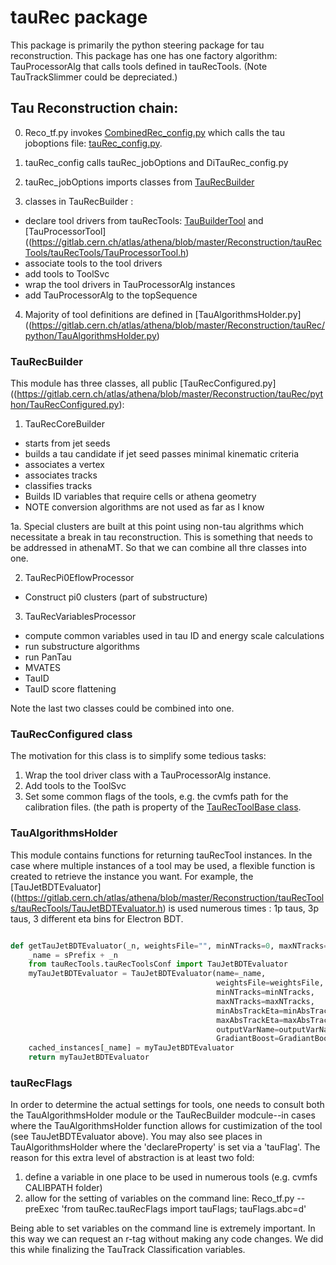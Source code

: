 # tauRec package

This package is primarily the python steering package for tau reconstruction.  This package has one
has one factory algorithm: TauProcessorAlg that calls tools defined in tauRecTools.  (Note TauTrackSlimmer
could be depreciated.)

## Tau Reconstruction chain:

0. Reco_tf.py invokes [CombinedRec_config.py](https://gitlab.cern.ch/atlas/athena/blob/master/Reconstruction/RecExample/RecExCommon/share/CombinedRec_config.py#L121)
which calls the tau joboptions file: [tauRec_config.py](https://gitlab.cern.ch/atlas/athena/blob/master/Reconstruction/tauRec/share/tauRec_config.py).

1. tauRec_config calls tauRec_jobOptions and DiTauRec_config.py
2. tauRec_jobOptions imports classes from [TauRecBuilder](https://gitlab.cern.ch/atlas/athena/blob/master/Reconstruction/tauRec/python/TauRecBuilder.py)
3. classes in TauRecBuilder :
  * declare tool drivers from tauRecTools: [TauBuilderTool](https://gitlab.cern.ch/atlas/athena/blob/master/Reconstruction/tauRecTools/tauRecTools/TauBuilderTool.h) and [TauProcessorTool]((https://gitlab.cern.ch/atlas/athena/blob/master/Reconstruction/tauRecTools/tauRecTools/TauProcessorTool.h)
  * associate tools to the tool drivers
  * add tools to ToolSvc
  * wrap the tool drivers in TauProcessorAlg instances
  * add TauProcessorAlg to the topSequence
4. Majority of tool definitions are defined in [TauAlgorithmsHolder.py]((https://gitlab.cern.ch/atlas/athena/blob/master/Reconstruction/tauRec/python/TauAlgorithmsHolder.py)

### TauRecBuilder

This module has three classes, all public [TauRecConfigured.py]((https://gitlab.cern.ch/atlas/athena/blob/master/Reconstruction/tauRec/python/TauRecConfigured.py):

1. TauRecCoreBuilder
  * starts from jet seeds
  * builds a tau candidate if jet seed passes minimal kinematic criteria
  * associates a vertex
  * associates tracks
  * classifies tracks
  * Builds ID variables that require cells or athena geometry
  * NOTE conversion algorithms are not used as far as I know

1a. Special clusters are built at this point using non-tau algrithms which necessitate a break in tau reconstruction.  This is something
that needs to be addressed in athenaMT.  So that we can combine all thre classes into one.

2. TauRecPi0EflowProcessor
  * Construct pi0 clusters (part of substructure)

3. TauRecVariablesProcessor
  * compute common variables used in tau ID and energy scale calculations
  * run substructure algorithms
  * run PanTau
  * MVATES
  * TauID
  * TauID score flattening

Note the last two classes could be combined into one.

### TauRecConfigured class

The motivation for this class is to simplify some tedious tasks:

1. Wrap the tool driver class with a TauProcessorAlg instance.
2. Add tools to the ToolSvc
3. Set some common flags of the tools, e.g. the cvmfs path for the calibration files.  (the path is property of the [TauRecToolBase class]((https://gitlab.cern.ch/atlas/athena/blob/master/Reconstruction/tauRecTools/tauRecTools/TauRecToolBase.h)).

### TauAlgorithmsHolder

This module contains functions for returning tauRecTool instances.  In the case where multiple instances of a tool may be used, a flexible function is created to retrieve
the instance you want.  For example, the [TauJetBDTEvaluator]((https://gitlab.cern.ch/atlas/athena/blob/master/Reconstruction/tauRecTools/tauRecTools/TauJetBDTEvaluator.h) is used numerous times : 1p taus, 3p taus, 3 different eta bins for Electron BDT.

```python

def getTauJetBDTEvaluator(_n, weightsFile="", minNTracks=0, maxNTracks=10000, outputVarName="BDTJetScore", GradiantBoost=True, minAbsTrackEta=-1, maxAbsTrackEta=-1):
    _name = sPrefix + _n
    from tauRecTools.tauRecToolsConf import TauJetBDTEvaluator
    myTauJetBDTEvaluator = TauJetBDTEvaluator(name=_name,
                                              weightsFile=weightsFile, #update config?
                                              minNTracks=minNTracks,
                                              maxNTracks=maxNTracks,
                                              minAbsTrackEta=minAbsTrackEta,
                                              maxAbsTrackEta=maxAbsTrackEta,
                                              outputVarName=outputVarName,
                                              GradiantBoost=GradiantBoost)
    cached_instances[_name] = myTauJetBDTEvaluator
    return myTauJetBDTEvaluator
```

### tauRecFlags

In order to determine the actual settings for tools, one needs to consult both the TauAlgorithmsHolder module or the TauRecBuilder modcule--in cases where the
TauAlgorithmsHolder function allows for custimization of the tool (see TauJetBDTEvaluator above).  You may also see places in TauAlgorithmsHolder where
the 'declareProperty' is set via a 'tauFlag'.  The reason for this extra level of abstraction is at least two fold:

1. define a variable in one place to be used in numerous tools (e.g. cvmfs CALIBPATH folder)
2. allow for the setting of variables on the command line: Reco_tf.py --preExec 'from tauRec.tauRecFlags import tauFlags; tauFlags.abc=d'

Being able to set variables on the command line is extremely important.  In this way we can request an r-tag without making any code changes.  We did this
while finalizing the TauTrack Classification variables.

